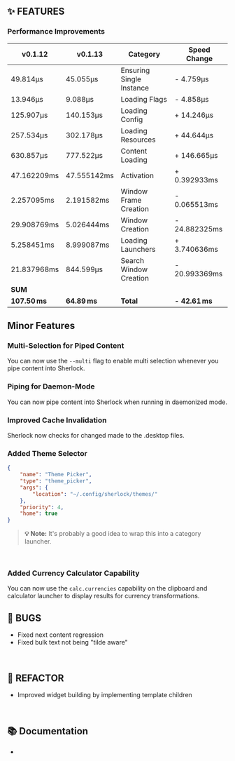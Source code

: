 ## ✨ FEATURES

### Performance Improvements

| v0.1.12       | v0.1.13       | Category                 | Speed Change        |
|---------------|---------------|--------------------------|---------------------|
| 49.814µs      | 45.055µs      | Ensuring Single Instance | - 4.759µs           |
| 13.946µs      | 9.088µs       | Loading Flags            | - 4.858µs           |
| 125.907µs     | 140.153µs     | Loading Config           | + 14.246µs          |
| 257.534µs     | 302.178µs     | Loading Resources        | + 44.644µs          |
| 630.857µs     | 777.522µs     | Content Loading          | + 146.665µs         |
| 47.162209ms   | 47.555142ms   | Activation               | + 0.392933ms        |
| 2.257095ms    | 2.191582ms    | Window Frame Creation    | - 0.065513ms        |
| 29.908769ms   | 5.026444ms    | Window Creation          | - 24.882325ms       |
| 5.258451ms    | 8.999087ms    | Loading Launchers        | + 3.740636ms        |
| 21.837968ms   | 844.599µs     | Search Window Creation   | - 20.993369ms       |
| **SUM**   | | | |
| **107.50 ms** | **64.89 ms**  | **Total**                | **- 42.61 ms**      |

## Minor Features

### Multi-Selection for Piped Content

You can now use the `--multi` flag to enable multi selection whenever you pipe content into Sherlock.

### Piping for Daemon-Mode

You can now pipe content into Sherlock when running in daemonized mode.

### Improved Cache Invalidation

Sherlock now checks for changed made to the .desktop files.

### Added Theme Selector

```json
{
    "name": "Theme Picker",
    "type": "theme_picker",
    "args": {
        "location": "~/.config/sherlock/themes/"
    },
    "priority": 4,
    "home": true
}
```

> **💡 Note:** It's probably a good idea to wrap this into a category launcher.
<br>

### Added Currency Calculator Capability

You can now use the `calc.currencies` capability on the clipboard and calculator launcher to display results for currency transformations.

## 🐞 BUGS

- Fixed next content regression
- Fixed bulk text not being "tilde aware"

<br>

## 🔧 REFACTOR

- Improved widget building by implementing template children

<br>

## 📚 Documentation

-

<br>
